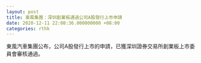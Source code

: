 ```yaml
---
layout: post
title: 東風集團：深圳創業板通過公司A股發行上市申請
date: 2020-12-11 22:08:36.000000000 +08:00
categories: rthk
---
```


東風汽車集團公布，公司A股發行上市的申請，已獲深圳證券交易所創業板上市委員會審核通過。
